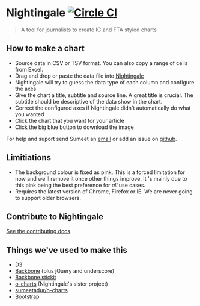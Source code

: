 Nightingale  [![Circle CI](https://circleci.com/gh/sumeetadur/nightingale/tree/master.svg?style=svg)](https://circleci.com/gh/sumeetadur/nightingale/tree/master)
========================
> A tool for journalists to create IC and FTA styled charts

## How to make a chart

* Source data in CSV or TSV format. You can also copy a range of cells from Excel.
* Drag and drop or paste the data file into [Nightingale](http://sumeetadur.github.io/nightingale/)
* Nightingale will try to guess the data type of each column and configure the axes
* Give the chart a title, subtitle and source line. A great title is crucial. The subtitle should be descriptive of the data show in the chart.
* Correct the configured axes if Nightingale didn't automatically do what you wanted
* Click the chart that you want for your article
* Click the big blue button to download the image

For help and suport send Sumeet an [email](mailto:sumeet.adur@ft.com) or add an issue on [github](https://github.com/sumeetadur/nightingale/issues/new).

## Limitiations

* The background colour is fixed as pink. This is a forced limitation for now and we'll remove it once other things improve. It 's mainly due to this pink being the best preference for *all* use cases. 
* Requires the latest version of Chrome, Firefox or IE. We are never going to support older browsers.

## Contribute to Nightingale

[See the contributing docs](CONTRIBUTING.md).

## Things we've used to make this

* [D3](https://github.com/mbostock/d3/wiki/API-Reference)
* [Backbone](http://backbonejs.org/) (plus jQuery and underscore)
* [Backbone.stickit](https://github.com/NYTimes/backbone.stickit)
* [o-charts](https://github.com/ft-interactive/o-charts) (Nightingale's sister project)
* [sumeetadur/o-charts](https://github.com/sumeetadur/o-charts)
* [Bootstrap](http://getbootstrap.com/)
